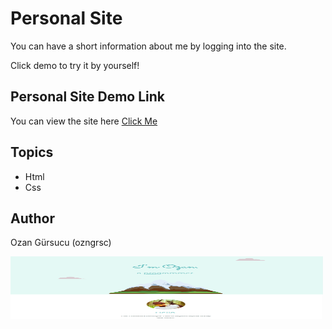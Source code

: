 # Personal Site

You can have a short information about me by logging into the site.

Click demo to try it by yourself!

## Personal Site Demo Link

You can view the site here
[Click Me](https://ozngrsc.github.io/ozngrsc-com/)

## Topics

- Html
- Css


## Author

Ozan Gürsucu (ozngrsc)

<img src="images/screenshot.png"  width= 500px height= 100px>
